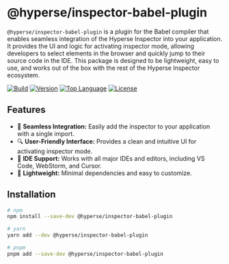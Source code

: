 # @hyperse/inspector-babel-plugin

`@hyperse/inspector-babel-plugin` is a plugin for the Babel compiler that enables seamless integration of the Hyperse Inspector into your application. It provides the UI and logic for activating inspector mode, allowing developers to select elements in the browser and quickly jump to their source code in the IDE. This package is designed to be lightweight, easy to use, and works out of the box with the rest of the Hyperse Inspector ecosystem.

[![Build](https://img.shields.io/github/actions/workflow/status/hyperse-io/code-inspector/ci-integrity.yml?branch=main&label=ci&logo=github&style=flat-quare&labelColor=000000)](https://github.com/hyperse-io/code-inspector/actions?query=workflow%3ACI)
[![Version](https://img.shields.io/npm/v/%40hyperse%2Finspector?branch=main&label=version&logo=npm&style=flat-quare&labelColor=000000)](https://www.npmjs.com/package/@hyperse/inspector)
[![Top Language](https://img.shields.io/github/languages/top/hyperse-io/code-inspector?style=flat-square&labelColor=000&color=blue)](https://github.com/hyperse-io/code-inspector/search?l=typescript)
[![License](https://img.shields.io/github/license/hyperse-io/code-inspector?style=flat-quare&labelColor=000000)](https://github.com/hyperse-io/code-inspector/blob/main/LICENSE)

## Features

- 🚀 **Seamless Integration:** Easily add the inspector to your application with a single import.
- 🔍 **User-Friendly Interface:** Provides a clean and intuitive UI for activating inspector mode.
- 🔗 **IDE Support:** Works with all major IDEs and editors, including VS Code, WebStorm, and Cursor.
- 🌟 **Lightweight:** Minimal dependencies and easy to customize.

## Installation

```bash
# npm
npm install --save-dev @hyperse/inspector-babel-plugin

# yarn
yarn add --dev @hyperse/inspector-babel-plugin

# pnpm
pnpm add --save-dev @hyperse/inspector-babel-plugin
```
